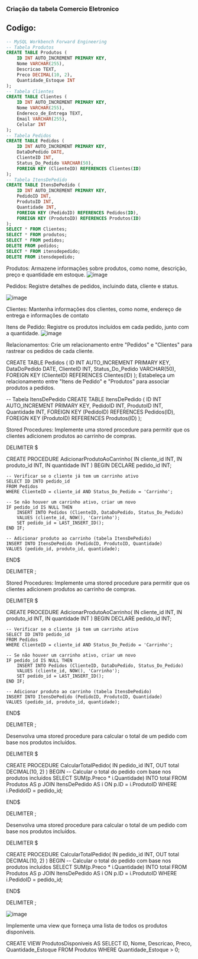 ### Criação da tabela Comercio Eletronico 
## Codigo:
```SQL
-- MySQL Workbench Forward Engineering
-- Tabela Produtos
CREATE TABLE Produtos (
    ID INT AUTO_INCREMENT PRIMARY KEY,
    Nome VARCHAR(255),
    Descricao TEXT,
    Preco DECIMAL(10, 2),
    Quantidade_Estoque INT
);
-- Tabela Clientes
CREATE TABLE Clientes (
    ID INT AUTO_INCREMENT PRIMARY KEY,
    Nome VARCHAR(255),
    Endereco_de_Entrega TEXT,
    Email VARCHAR(255),
    Celular INT 
);
-- Tabela Pedidos
CREATE TABLE Pedidos (
    ID INT AUTO_INCREMENT PRIMARY KEY,
    DataDoPedido DATE,
    ClienteID INT,
    Status_Do_Pedido VARCHAR(50),
    FOREIGN KEY (ClienteID) REFERENCES Clientes(ID)
);
-- Tabela ItensDePedido
CREATE TABLE ItensDePedido (
    ID INT AUTO_INCREMENT PRIMARY KEY,
    PedidoID INT,
    ProdutoID INT,
    Quantidade INT,
    FOREIGN KEY (PedidoID) REFERENCES Pedidos(ID),
    FOREIGN KEY (ProdutoID) REFERENCES Produtos(ID)
);
SELECT * FROM Clientes;
SELECT * FROM produtos;
SELECT * FROM pedidos;
DELETE FROM pedidos;
SELECT * FROM itensdepedido;
DELETE FROM itensdepedido;
```
Produtos: Armazene informações sobre produtos, como nome, descrição, preço e quantidade em estoque.
![image](https://github.com/huankzera/comercioeletronicoac2/assets/126423433/c652a035-ef94-4b2a-ae69-eee6dfbe1303)

Pedidos: Registre detalhes de pedidos, incluindo data, cliente e status.

![image](https://github.com/huankzera/comercioeletronicoac2/assets/126423433/a1fc40ef-c052-40dc-997a-205d08c9bebb)

Clientes: Mantenha informações dos clientes, como nome, endereço de entrega e informações de contato

Itens de Pedido: Registre os produtos incluídos em cada pedido, junto com a quantidade.
![image](https://github.com/huankzera/comercioeletronicoac2/assets/126423433/4f7bc993-6de7-4f21-9548-a7a9c0af3bf5)


Relacionamentos:
Crie um relacionamento entre "Pedidos" e "Clientes" para rastrear os pedidos de cada cliente.

  
CREATE TABLE Pedidos (
    ID INT AUTO_INCREMENT PRIMARY KEY,
    DataDoPedido DATE,
    ClienteID INT,
    Status_Do_Pedido VARCHAR(50),
    FOREIGN KEY (ClienteID) REFERENCES Clientes(ID)
);
Estabeleça um relacionamento entre "Itens de Pedido" e "Produtos" para associar produtos a pedidos.

-- Tabela ItensDePedido
CREATE TABLE ItensDePedido (
    ID INT AUTO_INCREMENT PRIMARY KEY,
    PedidoID INT,
    ProdutoID INT,
    Quantidade INT,
    FOREIGN KEY (PedidoID) REFERENCES Pedidos(ID),
    FOREIGN KEY (ProdutoID) REFERENCES Produtos(ID)
);



Stored Procedures:
Implemente uma stored procedure para permitir que os clientes adicionem produtos ao carrinho de compras.

DELIMITER $

CREATE PROCEDURE AdicionarProdutoAoCarrinho(
    IN cliente_id INT,
    IN produto_id INT,
    IN quantidade INT
)
BEGIN
    DECLARE pedido_id INT;
    
    -- Verificar se o cliente já tem um carrinho ativo
    SELECT ID INTO pedido_id
    FROM Pedidos
    WHERE ClienteID = cliente_id AND Status_Do_Pedido = 'Carrinho';
    
    -- Se não houver um carrinho ativo, criar um novo
    IF pedido_id IS NULL THEN
        INSERT INTO Pedidos (ClienteID, DataDoPedido, Status_Do_Pedido)
        VALUES (cliente_id, NOW(), 'Carrinho');
        SET pedido_id = LAST_INSERT_ID();
    END IF;
    
    -- Adicionar produto ao carrinho (tabela ItensDePedido)
    INSERT INTO ItensDePedido (PedidoID, ProdutoID, Quantidade)
    VALUES (pedido_id, produto_id, quantidade);
    
END$

DELIMITER ;


Stored Procedures:
Implemente uma stored procedure para permitir que os clientes adicionem produtos ao carrinho de compras.

DELIMITER $

CREATE PROCEDURE AdicionarProdutoAoCarrinho(
    IN cliente_id INT,
    IN produto_id INT,
    IN quantidade INT
)
BEGIN
    DECLARE pedido_id INT;
    
    -- Verificar se o cliente já tem um carrinho ativo
    SELECT ID INTO pedido_id
    FROM Pedidos
    WHERE ClienteID = cliente_id AND Status_Do_Pedido = 'Carrinho';
    
    -- Se não houver um carrinho ativo, criar um novo
    IF pedido_id IS NULL THEN
        INSERT INTO Pedidos (ClienteID, DataDoPedido, Status_Do_Pedido)
        VALUES (cliente_id, NOW(), 'Carrinho');
        SET pedido_id = LAST_INSERT_ID();
    END IF;
    
    -- Adicionar produto ao carrinho (tabela ItensDePedido)
    INSERT INTO ItensDePedido (PedidoID, ProdutoID, Quantidade)
    VALUES (pedido_id, produto_id, quantidade);
    
END$

DELIMITER ;

Desenvolva uma stored procedure para calcular o total de um pedido com base nos produtos incluídos.

DELIMITER $

CREATE PROCEDURE CalcularTotalPedido(
    IN pedido_id INT,
    OUT total DECIMAL(10, 2)
)
BEGIN
    -- Calcular o total do pedido com base nos produtos incluídos
    SELECT SUM(p.Preco * i.Quantidade) INTO total
    FROM Produtos AS p
    JOIN ItensDePedido AS i ON p.ID = i.ProdutoID
    WHERE i.PedidoID = pedido_id;
    
END$

DELIMITER ;

Desenvolva uma stored procedure para calcular o total de um pedido com base nos produtos incluídos.

DELIMITER $

CREATE PROCEDURE CalcularTotalPedido(
    IN pedido_id INT,
    OUT total DECIMAL(10, 2)
)
BEGIN
    -- Calcular o total do pedido com base nos produtos incluídos
    SELECT SUM(p.Preco * i.Quantidade) INTO total
    FROM Produtos AS p
    JOIN ItensDePedido AS i ON p.ID = i.ProdutoID
    WHERE i.PedidoID = pedido_id;
    
END$

DELIMITER ;

![image](https://github.com/huankzera/comercioeletronicoac2/assets/126423433/e884a497-d926-4818-a698-e070c9d65fad)

Implemente uma view que forneça uma lista de todos os produtos disponíveis.

CREATE VIEW ProdutosDisponiveis AS
SELECT ID, Nome, Descricao, Preco, Quantidade_Estoque
FROM Produtos
WHERE Quantidade_Estoque > 0;


